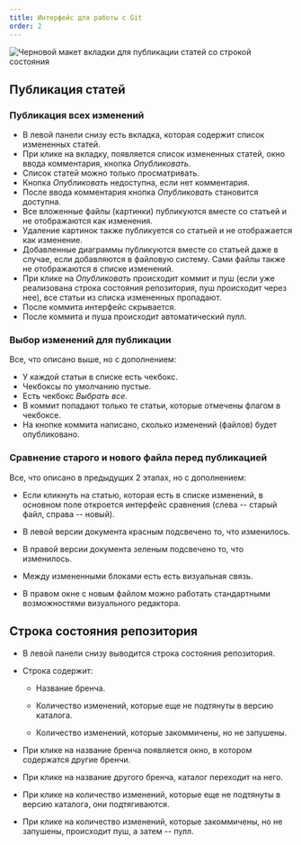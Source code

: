 ```yaml
---
title: Интерфейс для работы с Git
order: 2
---
```


![](./../../../../IDE/Q4/new/ide2.png "Черновой макет вкладки для публикации статей со строкой состояния")

## Публикация статей

### Публикация всех изменений

-  В левой панели снизу есть вкладка, которая содержит список измененных статей.
-  При клике на вкладку, появляется список измененных статей, окно ввода комментария, кнопка *Опубликовать*.
-  Список статей можно только просматривать.
-  Кнопка *Опубликовать* недоступна, если нет комментария.
-  После ввода комментария кнопка *Опубликовать* становится доступна.
-  Все вложенные файлы (картинки) публикуются вместе со статьей и не отображаются как изменения.
-  Удаление картинок также публикуется со статьей и не отображается как изменение.
-  Добавленные диаграммы публикуются вместе со статьей даже в случае, если добавляются в файловую систему. Сами файлы также не отображаются в списке изменений.
-  При клике на *Опубликовать* происходит коммит и пуш (если уже реализована строка состояния репозитория, пуш происходит через нее), все статьи из списка измененных пропадают.
-  После коммита интерфейс скрывается.
-  После коммита и пуша происходит автоматический пулл.

### Выбор изменений для публикации

Все, что описано выше, но с дополнением:

-  У каждой статьи в списке есть чекбокс.
-  Чекбоксы по умолчанию пустые.
-  Есть чекбокс *Выбрать все*.
-  В коммит попадают только те статьи, которые отмечены флагом в чекбоксе.
-  На кнопке коммита написано, сколько изменений (файлов) будет опубликовано.

### Сравнение старого и нового файла перед публикацией

Все, что описано в предыдущих 2 этапах, но с дополнением:

-  Если кликнуть на статью, которая есть в списке изменений, в основном поле откроется интерфейс сравнения (слева -- старый файл, справа -- новый).

-  В левой версии документа красным подсвечено то, что изменилось.

-  В правой версии документа зеленым подсвечено то, что изменилось.

-  Между измененными блоками есть есть визуальная связь.

-  В правом окне с новым файлом можно работать стандартными возможностями визуального редактора.

## Строка состояния репозитория

-  В левой панели снизу выводится строка состояния репозитория.

-  Строка содержит:

   -  Название бренча.

   -  Количество изменений, которые еще не подтянуты в версию каталога.

   -  Количество изменений, которые закоммичены, но не запушены.

-  При клике на название бренча появляется окно, в котором содержатся другие бренчи.

-  При клике на название другого бренча, каталог переходит на него.

-  При клике на количество изменений, которые еще не подтянуты в версию каталога, они подтягиваются.

-  При клике на количество изменений, которые закоммичены, но не запушены, происходит пуш, а затем -- пулл.